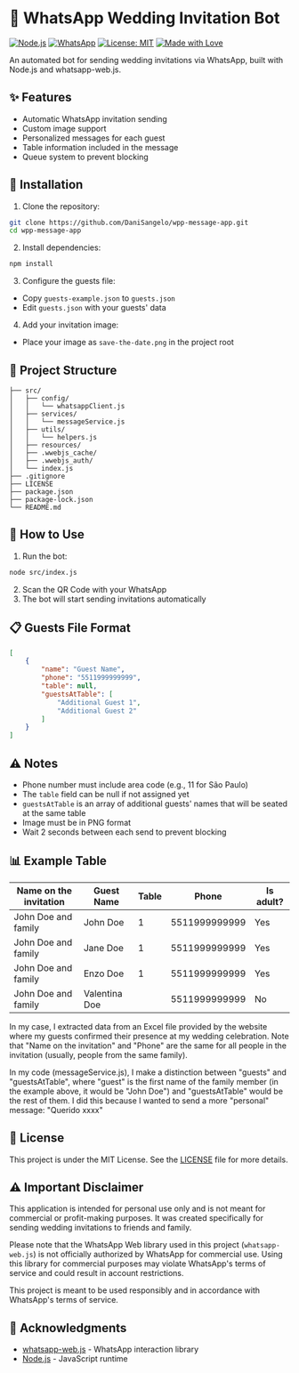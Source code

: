# 🤖 WhatsApp Wedding Invitation Bot

[![Node.js](https://img.shields.io/badge/Node.js-339933?style=for-the-badge&logo=nodedotjs&logoColor=white)](https://nodejs.org/)
[![WhatsApp](https://img.shields.io/badge/WhatsApp-25D366?style=for-the-badge&logo=whatsapp&logoColor=white)](https://whatsapp.com)
[![License: MIT](https://img.shields.io/badge/License-MIT-yellow.svg?style=for-the-badge)](https://opensource.org/licenses/MIT)
[![Made with Love](https://img.shields.io/badge/Made%20with-❤️-red.svg?style=for-the-badge)](https://github.com/DaniSangelo)

An automated bot for sending wedding invitations via WhatsApp, built with Node.js and whatsapp-web.js.

## ✨ Features

- Automatic WhatsApp invitation sending
- Custom image support
- Personalized messages for each guest
- Table information included in the message
- Queue system to prevent blocking

## 🚀 Installation

1. Clone the repository:
```bash
git clone https://github.com/DaniSangelo/wpp-message-app.git
cd wpp-message-app
```

2. Install dependencies:
```bash
npm install
```

3. Configure the guests file:
- Copy `guests-example.json` to `guests.json`
- Edit `guests.json` with your guests' data

4. Add your invitation image:
- Place your image as `save-the-date.png` in the project root

## 📝 Project Structure

```
├── src/
│   ├── config/
│   │   └── whatsappClient.js
│   ├── services/
│   │   └── messageService.js
│   ├── utils/
│   │   └── helpers.js
│   ├── resources/
│   ├── .wwebjs_cache/
│   ├── .wwebjs_auth/
│   └── index.js
├── .gitignore
├── LICENSE
├── package.json
├── package-lock.json
└── README.md
```

## 🎯 How to Use

1. Run the bot:
```bash
node src/index.js
```

2. Scan the QR Code with your WhatsApp
3. The bot will start sending invitations automatically

## 📋 Guests File Format

```json
[
    {
        "name": "Guest Name",
        "phone": "5511999999999",
        "table": null,
        "guestsAtTable": [
            "Additional Guest 1",
            "Additional Guest 2"
        ]
    }
]
```

## ⚠️ Notes

- Phone number must include area code (e.g., 11 for São Paulo)
- The `table` field can be null if not assigned yet
- `guestsAtTable` is an array of additional guests' names that will be seated at the same table
- Image must be in PNG format
- Wait 2 seconds between each send to prevent blocking

## 📊 Example Table

| Name on the invitation | Guest Name | Table | Phone | Is adult? |
|------|-------|-------|----------------|--------|
| John Doe and family | John Doe | 1 | 5511999999999 | Yes |
| John Doe and family | Jane Doe | 1 | 5511999999999 | Yes |
| John Doe and family | Enzo Doe | 1 | 5511999999999 | Yes |
| John Doe and family | Valentina Doe |  | 5511999999999 | No |

In my case, I extracted data from an Excel file provided by the website where my guests confirmed their presence at my wedding celebration. Note that "Name on the invitation" and "Phone" are the same for all people in the invitation (usually, people from the same family). <br>

In my code (messageService.js), I make a distinction between "guests" and "guestsAtTable", where "guest" is the first name of the family member (in the example above, it would be "John Doe") and "guestsAtTable" would be the rest of them. I did this because I wanted to send a more "personal" message: "Querido xxxx"

## 📄 License

This project is under the MIT License. See the [LICENSE](LICENSE) file for more details.

## ⚠️ Important Disclaimer

This application is intended for personal use only and is not meant for commercial or profit-making purposes. It was created specifically for sending wedding invitations to friends and family.

Please note that the WhatsApp Web library used in this project (`whatsapp-web.js`) is not officially authorized by WhatsApp for commercial use. Using this library for commercial purposes may violate WhatsApp's terms of service and could result in account restrictions.

This project is meant to be used responsibly and in accordance with WhatsApp's terms of service.

## 🙏 Acknowledgments

- [whatsapp-web.js](https://github.com/pedroslopez/whatsapp-web.js) - WhatsApp interaction library
- [Node.js](https://nodejs.org/) - JavaScript runtime 